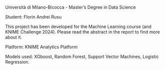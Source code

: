 Università di Milano-Bicocca - Master’s Degree in Data Science 

Student: Florin Andrei Rusu 

This project has been developed for the Machine Learning course (and KNIME Challenge 2024). Please read the abstract in the report to find more about it.

Platform: KNIME Analytics Platform

Models used: XGboost, Random Forest, Support Vector Machines, Logistic Regression.
